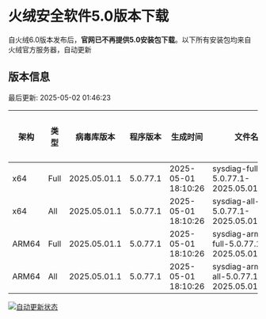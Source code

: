 # 火绒安全软件5.0版本下载 

自火绒6.0版本发布后，**官网已不再提供5.0安装包下载**。以下所有安装包均来自火绒官方服务器，自动更新

<!-- TABLE_START -->

## 版本信息

最后更新: 2025-05-02 01:46:23

| 架构    | 类型   | 病毒库版本 | 程序版本  | 生成时间 | 文件名 | 大小 | 下载链接    |
|---------|-------|------------|----------|----------|--------|------|----------|
| x64     | Full | 2025.05.01.1 | 5.0.77.1 | 2025-05-01 18:10:26 | sysdiag-full-5.0.77.1-2025.05.01.1.exe | 28.29M | [下载](https://down-tencent.huorong.cn/sysdiag-full-5.0.77.1-2025.05.01.1.exe) |
| x64     | All  | 2025.05.01.1 | 5.0.77.1 | 2025-05-01 18:10:26 | sysdiag-all-5.0.77.1-2025.05.01.1.exe | 28.29M | [下载](https://down-tencent.huorong.cn/sysdiag-all-5.0.77.1-2025.05.01.1.exe) |
| ARM64   | Full | 2025.05.01.1 | 5.0.77.1 | 2025-05-01 18:10:26 | sysdiag-arm64-full-5.0.77.1-2025.05.01.1.exe | 28.00M | [下载](https://down-tencent.huorong.cn/sysdiag-arm64-full-5.0.77.1-2025.05.01.1.exe) |
| ARM64   | All  | 2025.05.01.1 | 5.0.77.1 | 2025-05-01 18:10:26 | sysdiag-arm64-all-5.0.77.1-2025.05.01.1.exe | 28.00M | [下载](https://down-tencent.huorong.cn/sysdiag-arm64-all-5.0.77.1-2025.05.01.1.exe) |

<!-- TABLE_END -->

[![自动更新状态](https://github.com/J54264/Huorong-Version/actions/workflows/update.yml/badge.svg)](https://github.com/J54264/Huorong-Version/actions)

